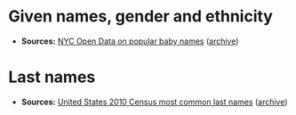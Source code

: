 # Given names, gender and ethnicity

- **Sources:** [NYC Open Data on popular baby names](https://catalog.data.gov/dataset/popular-baby-names/resource/02e8f55e-2157-4cb2-961a-2aabb75cbc8b) ([archive](https://web.archive.org/web/20240125074306/https://catalog.data.gov/dataset/popular-baby-names/resource/02e8f55e-2157-4cb2-961a-2aabb75cbc8b))

# Last names

- **Sources:** [United States 2010 Census most common last names](https://www.census.gov/topics/population/genealogy/data/2010_surnames.html) ([archive](https://web.archive.org/web/20240125075316/https://www.census.gov/topics/population/genealogy/data/2010_surnames.html))